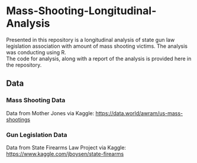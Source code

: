 # Mass-Shooting-Longitudinal-Analysis
Presented in this repository is a longitudinal analysis of state gun law legislation association with amount of mass shooting victims.  The analysis was conducting using R.  
The code for analysis, along with a report of the analysis is provided here in the repository.

## Data
### Mass Shooting Data
Data from Mother Jones via Kaggle: <https://data.world/awram/us-mass-shootings>

### Gun Legislation Data
Data from State Firearms Law Project via Kaggle: <https://www.kaggle.com/jboysen/state-firearms>
